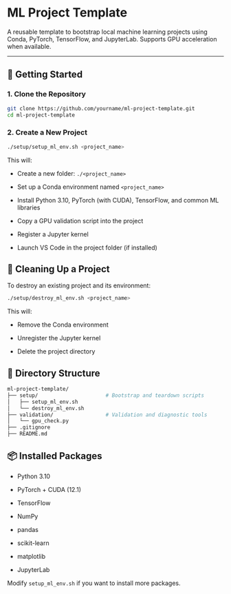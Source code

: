 # ML Project Template

A reusable template to bootstrap local machine learning projects using Conda, PyTorch, TensorFlow, and JupyterLab. Supports GPU acceleration when available.

---

## 🚀 Getting Started

### 1. Clone the Repository

```bash
git clone https://github.com/yourname/ml-project-template.git
cd ml-project-template
```

### 2. Create a New Project

```bash
./setup/setup_ml_env.sh <project_name>
```

This will:

- Create a new folder: `./<project_name>`

- Set up a Conda environment named `<project_name>`

- Install Python 3.10, PyTorch (with CUDA), TensorFlow, and common ML libraries

- Copy a GPU validation script into the project

- Register a Jupyter kernel

- Launch VS Code in the project folder (if installed)


## 🧹 Cleaning Up a Project

To destroy an existing project and its environment:

```bash
./setup/destroy_ml_env.sh <project_name>
```

This will:

- Remove the Conda environment

- Unregister the Jupyter kernel

- Delete the project directory


## 📁 Directory Structure

```bash
ml-project-template/
├── setup/                      # Bootstrap and teardown scripts
│   ├── setup_ml_env.sh
│   └── destroy_ml_env.sh
├── validation/                 # Validation and diagnostic tools
│   └── gpu_check.py
├── .gitignore
├── README.md
```

## 📦 Installed Packages

- Python 3.10

- PyTorch + CUDA (12.1)

- TensorFlow

- NumPy

- pandas

- scikit-learn

- matplotlib

- JupyterLab


Modify `setup_ml_env.sh` if you want to install more packages.